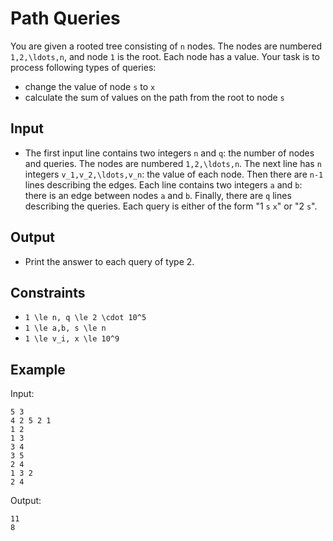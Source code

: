 # Path Queries 

You are given a rooted tree consisting of ```n``` nodes. The nodes are numbered ```1,2,\ldots,n```, and node ```1``` is the root. Each node has a value.
Your task is to process following types of queries:

- change the value of node ```s``` to ```x```
- calculate the sum of values on the path from the root to node ```s```

## Input
- The first input line contains two integers ```n``` and ```q```: the number of nodes and queries. The nodes are numbered ```1,2,\ldots,n```.
The next line has ```n``` integers ```v_1,v_2,\ldots,v_n```: the value of each node.
Then there are ```n-1``` lines describing the edges. Each line contains two integers ```a``` and ```b```: there is an edge between nodes ```a``` and ```b```.
Finally, there are ```q``` lines describing the queries. Each query is either of the form "1 ```s``` ```x```" or "2 ```s```".
## Output
- Print the answer to each query of type 2.
## Constraints

- ```1 \le n, q \le 2 \cdot 10^5```
- ```1 \le a,b, s \le n```
- ```1 \le v_i, x \le 10^9```

## Example
Input:
```
5 3
4 2 5 2 1
1 2
1 3
3 4
3 5
2 4
1 3 2
2 4
```

Output:
```
11
8
```
